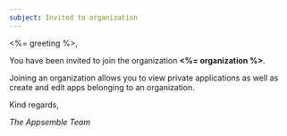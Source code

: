 ```yaml
---
subject: Invited to organization
---
```


<%= greeting %>,

You have been invited to join the organization **<%= organization %>**.

Joining an organization allows you to view private applications as well as create and edit apps
belonging to an organization.

Kind regards,

_The Appsemble Team_
